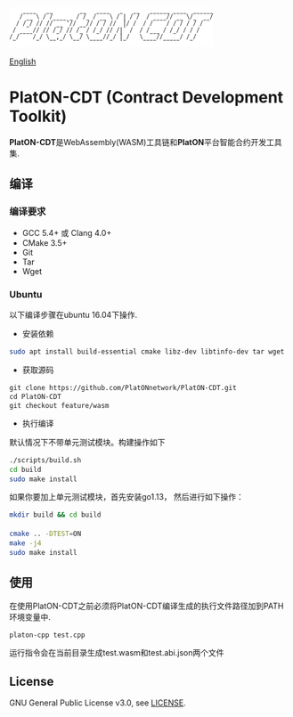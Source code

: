 ![logo](./docs/images/platon-cdt-logo.png)

[English](./README.md)

# PlatON-CDT (Contract Development Toolkit)

**PlatON-CDT**是WebAssembly(WASM)工具链和**PlatON**平台智能合约开发工具集.

## 编译

### 编译要求

- GCC 5.4+ 或 Clang 4.0+
- CMake 3.5+
- Git
- Tar
- Wget

### Ubuntu

以下编译步骤在ubuntu 16.04下操作.

- 安装依赖

```sh
sudo apt install build-essential cmake libz-dev libtinfo-dev tar wget
```

- 获取源码

```shell
git clone https://github.com/PlatONnetwork/PlatON-CDT.git
cd PlatON-CDT
git checkout feature/wasm
```

- 执行编译

默认情况下不带单元测试模块。构建操作如下

``` sh
./scripts/build.sh
cd build
sudo make install
```

如果你要加上单元测试模块，首先安装go1.13， 然后进行如下操作：

``` sh
mkdir build && cd build

cmake .. -DTEST=ON
make -j4
sudo make install
```

## 使用

在使用PlatON-CDT之前必须将PlatON-CDT编译生成的执行文件路径加到PATH环境变量中.

``` sh
platon-cpp test.cpp
```

运行指令会在当前目录生成test.wasm和test.abi.json两个文件

## License

GNU General Public License v3.0, see [LICENSE](https://github.com/PlatONnetwork/PlatON-CDT/blob/master/LICENSE).
